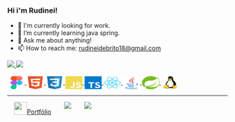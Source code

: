 ### Hi i'm Rudinei!

- 🔭 I'm currently looking for work.
- 🌱 I’m currently learning java spring.
- 💬 Ask me about anything!
- 📫 How to reach me: rudineidebrito18@gmail.com

<div>
<a href="https://github.com/seu-usuário-aqui">
<img height="180em" src="https://github-readme-stats.vercel.app/api/top-langs/?username=rudineidebrito18&layout=compact&langs_count=7&theme=dracula"/>
<img height="180em" src="https://github-readme-stats.vercel.app/api?username=rudineidebrito18&show_icons=true&theme=dracula&include_all_commits=true&count_private=true"/>
</div>

<div style="display: inline_block"><br>
  <img align="center" alt="figma" height="30" width="40" src="https://raw.githubusercontent.com/devicons/devicon/master/icons/figma/figma-original.svg">
  <img align="center" alt="HTML" height="30" width="40" src="https://raw.githubusercontent.com/devicons/devicon/master/icons/html5/html5-original.svg">
  <img align="center" alt="CSS" height="30" width="40" src="https://raw.githubusercontent.com/devicons/devicon/master/icons/css3/css3-original.svg">
  <img align="center" alt="Js" height="30" width="40" src="https://raw.githubusercontent.com/devicons/devicon/master/icons/javascript/javascript-plain.svg">
  <img align="center" alt="Ts" height="30" width="40" src="https://raw.githubusercontent.com/devicons/devicon/master/icons/typescript/typescript-plain.svg">
  <img align="center" alt="React" height="30" width="40" src="https://raw.githubusercontent.com/devicons/devicon/master/icons/react/react-original.svg">
  <img align="center" alt="java" height="30" width="40" src="https://raw.githubusercontent.com/devicons/devicon/master/icons/java/java-original.svg">
  <img align="center" alt="spring" height="30" width="40" src="https://raw.githubusercontent.com/devicons/devicon/master/icons/spring/spring-original.svg">
  <img align="center" alt="linux" height="30" width="40" src="https://raw.githubusercontent.com/devicons/devicon/master/icons/linux/linux-original.svg">
</div>

  ---

<div style="display: flex"> 
  <a style="display: flex; margin: 0 15px;" href="https://rudinei-brito18.netlify.app/" target="_blank"><img src="https://cdn-icons-png.flaticon.com/512/73/73584.png" height="30" width="30"><p>Portfólio</p></a>
  <a style="margin: 0 15px;" href="mailto:rudineidebrito18@gmail.com" target="_blank"><img src="https://img.shields.io/badge/-Gmail-%23333?style=for-the-badge&logo=gmail&logoColor=white"></a>
  <a style="margin: 0 15px;" href="https://www.linkedin.com/in/jos%C3%A9-rudinei-de-brito-23a262191/" target="_blank"><img src="https://img.shields.io/badge/-LinkedIn-%230077B5?style=for-the-badge&logo=linkedin&logoColor=white"></a> 
</div>